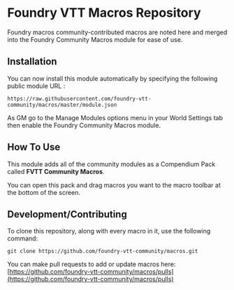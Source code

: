 # Foundry VTT Macros Repository

Foundry macros community-contributed macros are noted here and merged into the Foundry Community Macros module for ease of use.

## Installation

You can now install this module automatically by specifying the following public module URL : 

`https://raw.githubusercontent.com/foundry-vtt-community/macros/master/module.json`

As GM go to the Manage Modules options menu in your World Settings tab then enable the Foundry Community Macros module.

## How To Use

This module adds all of the community modules as a Compendium Pack called **FVTT Community Macros**.

You can open this pack and drag macros you want to the macro toolbar at the bottom of the screen.

## Development/Contributing

To clone this repository, along with every macro in it, use the following command:

```
git clone https://github.com/foundry-vtt-community/macros.git
```

You can make pull requests to add or update macros here: [https://github.com/foundry-vtt-community/macros/pulls](https://github.com/foundry-vtt-community/macros/pulls)
